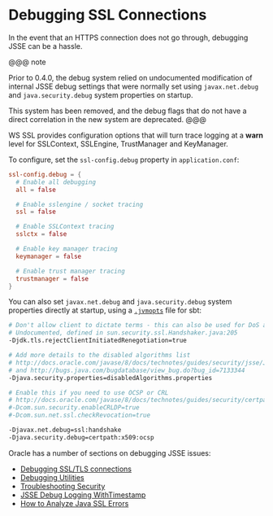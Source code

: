 # Debugging SSL Connections

In the event that an HTTPS connection does not go through, debugging JSSE can be a hassle.

@@@ note

Prior to 0.4.0, the debug system relied on undocumented modification of internal JSSE debug settings that were normally set using
`javax.net.debug` and `java.security.debug` system properties on startup.  

This system has been removed, and the debug flags that do not have a direct correlation in the new system are deprecated.
@@@

WS SSL provides configuration options that will turn trace logging at a **warn** level for SSLContext, SSLEngine, TrustManager and KeyManager.

To configure, set the `ssl-config.debug` property in
`application.conf`:

```conf
ssl-config.debug = {
  # Enable all debugging
  all = false

  # Enable sslengine / socket tracing
  ssl = false

  # Enable SSLContext tracing
  sslctx = false

  # Enable key manager tracing
  keymanager = false

  # Enable trust manager tracing
  trustmanager = false
}
```

You can also set `javax.net.debug` and `java.security.debug` system properties directly at startup, using a [`.jvmopts`](https://www.scala-sbt.org/1.0/docs/Travis-CI-with-sbt.html) file for sbt:

```bash
# Don't allow client to dictate terms - this can also be used for DoS attacks.
# Undocumented, defined in sun.security.ssl.Handshaker.java:205
-Djdk.tls.rejectClientInitiatedRenegotiation=true

# Add more details to the disabled algorithms list
# http://docs.oracle.com/javase/8/docs/technotes/guides/security/jsse/JSSERefGuide.html#DisabledAlgorithms
# and http://bugs.java.com/bugdatabase/view_bug.do?bug_id=7133344
-Djava.security.properties=disabledAlgorithms.properties

# Enable this if you need to use OCSP or CRL
# http://docs.oracle.com/javase/8/docs/technotes/guides/security/certpath/CertPathProgGuide.html#AppC
#-Dcom.sun.security.enableCRLDP=true
#-Dcom.sun.net.ssl.checkRevocation=true

-Djavax.net.debug=ssl:handshake
-Djava.security.debug=certpath:x509:ocsp
```

Oracle has a number of sections on debugging JSSE issues:

* [Debugging SSL/TLS connections](https://docs.oracle.com/javase/8/docs/technotes/guides/security/jsse/ReadDebug.html)
* [Debugging Utilities](https://docs.oracle.com/javase/8/docs/technotes/guides/security/jsse/JSSERefGuide.html#Debug)
* [Troubleshooting Security](https://docs.oracle.com/javase/8/docs/technotes/guides/security/troubleshooting-security.html)
* [JSSE Debug Logging WithTimestamp](https://blogs.oracle.com/xuelei/entry/jsse_debug_logging_with_timestamp)
* [How to Analyze Java SSL Errors](http://www.smartjava.org/content/how-analyze-java-ssl-errors)
